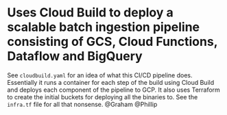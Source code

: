 # Uses Cloud Build to deploy a scalable batch ingestion pipeline consisting of GCS, Cloud Functions, Dataflow and BigQuery
See `cloudbuild.yaml` for an idea of what this CI/CD pipeline does. Essentially it runs a container for each step
of the build using Cloud Build and deploys each component of the pipeline to GCP. It also uses Terraform to create
the initial buckets for deploying all the binaries to. See the `infra.tf` file for all that nonsense. @Graham @Phillip